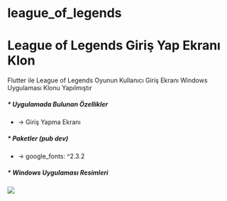 # league_of_legends

<h1>League of Legends Giriş Yap Ekranı Klon</h1>

<p> Flutter ile League of Legends Oyunun Kullanıcı Giriş Ekranı Windows Uygulaması Klonu Yapılmıştır</p>

<h5> * Uygulamada Bulunan Özellikler</h5>
<ul>
  <li>-> Giriş Yapma Ekranı</li>
</ul>

<h5> * Paketler (pub dev)</h5>
<ul>
  <li>-> google_fonts: ^2.3.2 </li>
</ul>

<h5> * Windows Uygulaması Resimleri</h5>

<img src="https://user-images.githubusercontent.com/77950761/220831908-b1833266-379c-4859-a9d9-cc019d454df3.png" >

